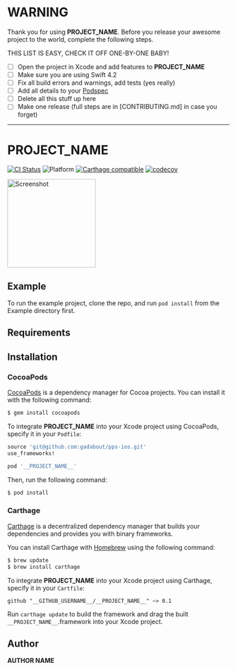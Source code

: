 # WARNING

Thank you for using __PROJECT_NAME__. Before you release your awesome project to the world, complete the following steps.

THIS LIST IS EASY, CHECK IT OFF ONE-BY-ONE BABY!

 - [ ] Open the project in Xcode and add features to __PROJECT_NAME__
 - [ ] Make sure you are using Swift 4.2
 - [ ] Fix all build errors and warnings, add tests (yes really)
 - [ ] Add all details to your [Podspec](__PROJECT_NAME__.podspec)
 - [ ] Delete all this stuff up here
 - [ ] Make one release (full steps are in [CONTRIBUTING.md] in case you forget)

----

# __PROJECT_NAME__

[![CI Status](https://travis-ci.com/__GITHUB_USERNAME__/__PROJECT_NAME__.svg?style=flat)](https://travis-ci.com/__GITHUB_USERNAME__/__PROJECT_NAME__)
![Platform](https://img.shields.io/badge/platform-iOS-black.svg)
[![Carthage compatible](https://img.shields.io/badge/Carthage-compatible-4BC51D.svg?style=flat)](https://github.com/Carthage/Carthage)
[![codecov](https://codecov.io/gh/__GITHUB_USERNAME__/__PROJECT_NAME__/branch/master/graph/badge.svg?token=FN8zXBGnH4)](https://codecov.io/gh/__GITHUB_USERNAME__/__PROJECT_NAME__)

<a href="https://placehold.it/400?text=Screen+shot"><img width=200 height=200 src="https://placehold.it/400?text=Screen+shot" alt="Screenshot" /></a>


## Example

To run the example project, clone the repo, and run `pod install` from the Example directory first.


## Requirements


## Installation

### CocoaPods

[CocoaPods](http://cocoapods.org) is a dependency manager for Cocoa projects. You can install it with the following command:

```bash
$ gem install cocoapods
```

To integrate __PROJECT_NAME__ into your Xcode project using CocoaPods, specify it in your `Podfile`:

```ruby
source 'git@github.com:gadabout/pps-ios.git'
use_frameworks!

pod '__PROJECT_NAME__'
```

Then, run the following command:

```bash
$ pod install
```


### Carthage

[Carthage](https://github.com/Carthage/Carthage) is a decentralized dependency manager that builds your dependencies and provides you with binary frameworks.

You can install Carthage with [Homebrew](http://brew.sh/) using the following command:

```bash
$ brew update
$ brew install carthage
```

To integrate __PROJECT_NAME__ into your Xcode project using Carthage, specify it in your `Cartfile`:

```ogdl
github "__GITHUB_USERNAME__/__PROJECT_NAME__" ~> 0.1
```

Run `carthage update` to build the framework and drag the built `__PROJECT_NAME__`.framework into your Xcode project.


## Author

__AUTHOR NAME__
